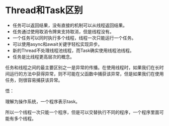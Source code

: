 # Thread和Task区别

* 任务可以返回结果，没有直接的机制可以从线程返回结果。
* 任务通过使用取消令牌来支持取消，但是线程没有。
* 一个任务可以同时执行多个线程，线程一次只能运行一个任务。
* 可以使用async和await关键字轻松实现异步。
* 新的Thread不处理线程池线程，而Task确实使用线程池线程。
* 任务是比线程更高层次的概念。

任务和线程之间的最主要区别之一是异常的传播。在使用线程时，如果我们在长时间运行的方法中获得异常，则不可能在父函数中捕获该异常，但是如果我们在使用任务，则很容易捕获该异常。


悟：

理解为操作系统，一个程序表示task。

所以一个线程一次只能一个程序，但是可以交替执行不同的程序，一个程序里面可能有多个线程。